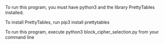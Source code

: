 To run this program, you must have python3 and the library PrettyTables installed.

To install PrettyTables, run pip3 install prettytables

To run this program, execute python3 block_cipher_selection.py from your command line
